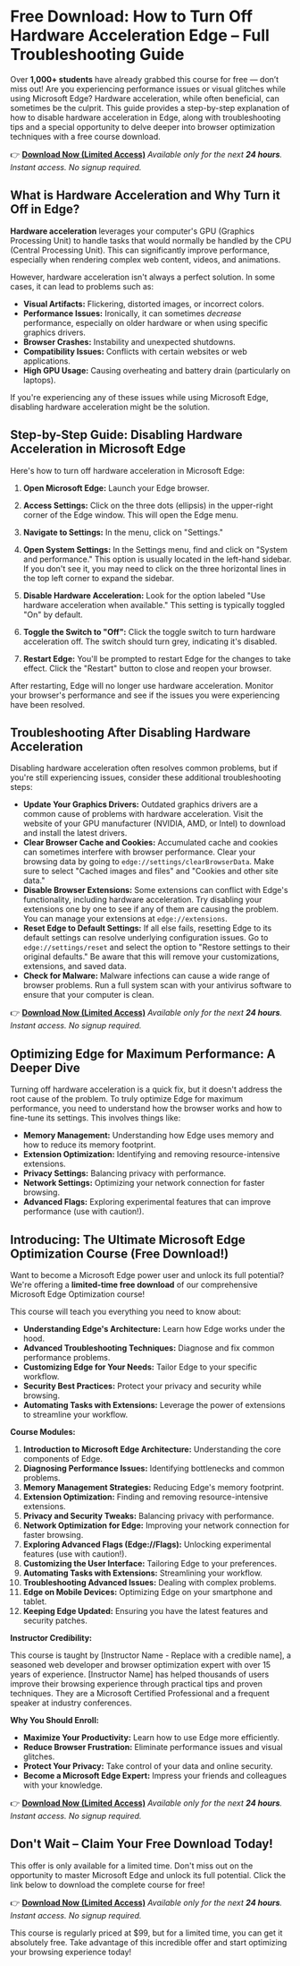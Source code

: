 # Free Download: How to Turn Off Hardware Acceleration Edge – Full Troubleshooting Guide

Over **1,000+ students** have already grabbed this course for free — don’t miss out! Are you experiencing performance issues or visual glitches while using Microsoft Edge? Hardware acceleration, while often beneficial, can sometimes be the culprit. This guide provides a step-by-step explanation of how to disable hardware acceleration in Edge, along with troubleshooting tips and a special opportunity to delve deeper into browser optimization techniques with a free course download.

👉 [**Download Now (Limited Access)**](https://udemywork.com/how-to-turn-off-hardware-acceleration-edge)
_Available only for the next **24 hours**. Instant access. No signup required._

## What is Hardware Acceleration and Why Turn it Off in Edge?

**Hardware acceleration** leverages your computer's GPU (Graphics Processing Unit) to handle tasks that would normally be handled by the CPU (Central Processing Unit). This can significantly improve performance, especially when rendering complex web content, videos, and animations.

However, hardware acceleration isn't always a perfect solution. In some cases, it can lead to problems such as:

*   **Visual Artifacts:** Flickering, distorted images, or incorrect colors.
*   **Performance Issues:** Ironically, it can sometimes *decrease* performance, especially on older hardware or when using specific graphics drivers.
*   **Browser Crashes:** Instability and unexpected shutdowns.
*   **Compatibility Issues:** Conflicts with certain websites or web applications.
*   **High GPU Usage:** Causing overheating and battery drain (particularly on laptops).

If you're experiencing any of these issues while using Microsoft Edge, disabling hardware acceleration might be the solution.

## Step-by-Step Guide: Disabling Hardware Acceleration in Microsoft Edge

Here's how to turn off hardware acceleration in Microsoft Edge:

1.  **Open Microsoft Edge:** Launch your Edge browser.

2.  **Access Settings:** Click on the three dots (ellipsis) in the upper-right corner of the Edge window. This will open the Edge menu.

3.  **Navigate to Settings:** In the menu, click on "Settings."

4.  **Open System Settings:** In the Settings menu, find and click on "System and performance."  This option is usually located in the left-hand sidebar. If you don't see it, you may need to click on the three horizontal lines in the top left corner to expand the sidebar.

5.  **Disable Hardware Acceleration:** Look for the option labeled "Use hardware acceleration when available." This setting is typically toggled "On" by default.

6.  **Toggle the Switch to "Off":** Click the toggle switch to turn hardware acceleration off. The switch should turn grey, indicating it's disabled.

7.  **Restart Edge:** You'll be prompted to restart Edge for the changes to take effect. Click the "Restart" button to close and reopen your browser.

After restarting, Edge will no longer use hardware acceleration. Monitor your browser's performance and see if the issues you were experiencing have been resolved.

## Troubleshooting After Disabling Hardware Acceleration

Disabling hardware acceleration often resolves common problems, but if you're still experiencing issues, consider these additional troubleshooting steps:

*   **Update Your Graphics Drivers:** Outdated graphics drivers are a common cause of problems with hardware acceleration. Visit the website of your GPU manufacturer (NVIDIA, AMD, or Intel) to download and install the latest drivers.
*   **Clear Browser Cache and Cookies:** Accumulated cache and cookies can sometimes interfere with browser performance. Clear your browsing data by going to `edge://settings/clearBrowserData`. Make sure to select "Cached images and files" and "Cookies and other site data."
*   **Disable Browser Extensions:** Some extensions can conflict with Edge's functionality, including hardware acceleration. Try disabling your extensions one by one to see if any of them are causing the problem. You can manage your extensions at `edge://extensions`.
*   **Reset Edge to Default Settings:** If all else fails, resetting Edge to its default settings can resolve underlying configuration issues. Go to `edge://settings/reset` and select the option to "Restore settings to their original defaults." Be aware that this will remove your customizations, extensions, and saved data.
*   **Check for Malware:** Malware infections can cause a wide range of browser problems. Run a full system scan with your antivirus software to ensure that your computer is clean.

👉 [**Download Now (Limited Access)**](https://udemywork.com/how-to-turn-off-hardware-acceleration-edge)
_Available only for the next **24 hours**. Instant access. No signup required._

## Optimizing Edge for Maximum Performance: A Deeper Dive

Turning off hardware acceleration is a quick fix, but it doesn't address the root cause of the problem. To truly optimize Edge for maximum performance, you need to understand how the browser works and how to fine-tune its settings. This involves things like:

*   **Memory Management:** Understanding how Edge uses memory and how to reduce its memory footprint.
*   **Extension Optimization:** Identifying and removing resource-intensive extensions.
*   **Privacy Settings:** Balancing privacy with performance.
*   **Network Settings:** Optimizing your network connection for faster browsing.
*   **Advanced Flags:** Exploring experimental features that can improve performance (use with caution!).

## Introducing: The Ultimate Microsoft Edge Optimization Course (Free Download!)

Want to become a Microsoft Edge power user and unlock its full potential? We're offering a **limited-time free download** of our comprehensive Microsoft Edge Optimization course!

This course will teach you everything you need to know about:

*   **Understanding Edge's Architecture:** Learn how Edge works under the hood.
*   **Advanced Troubleshooting Techniques:** Diagnose and fix common performance problems.
*   **Customizing Edge for Your Needs:** Tailor Edge to your specific workflow.
*   **Security Best Practices:** Protect your privacy and security while browsing.
*   **Automating Tasks with Extensions:** Leverage the power of extensions to streamline your workflow.

**Course Modules:**

1.  **Introduction to Microsoft Edge Architecture:** Understanding the core components of Edge.
2.  **Diagnosing Performance Issues:** Identifying bottlenecks and common problems.
3.  **Memory Management Strategies:** Reducing Edge's memory footprint.
4.  **Extension Optimization:** Finding and removing resource-intensive extensions.
5.  **Privacy and Security Tweaks:** Balancing privacy with performance.
6.  **Network Optimization for Edge:** Improving your network connection for faster browsing.
7.  **Exploring Advanced Flags (Edge://Flags):** Unlocking experimental features (use with caution!).
8.  **Customizing the User Interface:** Tailoring Edge to your preferences.
9.  **Automating Tasks with Extensions:** Streamlining your workflow.
10. **Troubleshooting Advanced Issues:** Dealing with complex problems.
11. **Edge on Mobile Devices:** Optimizing Edge on your smartphone and tablet.
12. **Keeping Edge Updated:** Ensuring you have the latest features and security patches.

**Instructor Credibility:**

This course is taught by [Instructor Name - Replace with a credible name], a seasoned web developer and browser optimization expert with over 15 years of experience. [Instructor Name] has helped thousands of users improve their browsing experience through practical tips and proven techniques. They are a Microsoft Certified Professional and a frequent speaker at industry conferences.

**Why You Should Enroll:**

*   **Maximize Your Productivity:** Learn how to use Edge more efficiently.
*   **Reduce Browser Frustration:** Eliminate performance issues and visual glitches.
*   **Protect Your Privacy:** Take control of your data and online security.
*   **Become a Microsoft Edge Expert:** Impress your friends and colleagues with your knowledge.

👉 [**Download Now (Limited Access)**](https://udemywork.com/how-to-turn-off-hardware-acceleration-edge)
_Available only for the next **24 hours**. Instant access. No signup required._

## Don't Wait – Claim Your Free Download Today!

This offer is only available for a limited time. Don't miss out on the opportunity to master Microsoft Edge and unlock its full potential. Click the link below to download the complete course for free!

👉 [**Download Now (Limited Access)**](https://udemywork.com/how-to-turn-off-hardware-acceleration-edge)
_Available only for the next **24 hours**. Instant access. No signup required._

This course is regularly priced at $99, but for a limited time, you can get it absolutely free. Take advantage of this incredible offer and start optimizing your browsing experience today!
